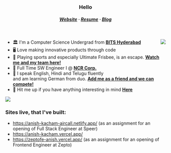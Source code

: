 <h3 align="center">Hello</h3>
<h5 align="center">
  <a href="https://anish-v1.vercel.app/">Website</a>
  ·
  <a href="https://drive.google.com/file/d/1ZuoquaYrOLihQmgd4GyvG5vvaYu51U9I/view?usp=sharing">Resume</a>
  ·
  <a href="https://anish-v1.vercel.app/blog">Blog</a>
</h5>

&nbsp;

<img align="right" src="https://skillicons.dev/icons?i=cpp,typescript,docker,react,nestjs,mongodb,git,postman,nodejs&perline=3" />

- 🏛️ I'm a Computer Science Undergrad from **[BITS Hyderabad](https://www.bits-pilani.ac.in/)**
- 🖥️ Love making innovative products through code 
- 🥏 Playing sports and especially Ultimate Frisbee, is an escape. **[Watch me and my team here!](https://www.youtube.com/watch?v=cmuwg8XMyVg)**
- 💼 Full Time SW Engineer I @ **[NCR Corp.](https://www.ncr.com/)**
- 📜 I speak English, Hindi and Telugu fluently  
  and am learning German from duo. **[Add me as a friend and we can compete!](https://www.duolingo.com/profile/stickysheefu?via=share_profile)**  
- 💬 Hit me up if you have anything interesting in mind **[Here](mailto:anish.k.kacham@gmail.com)**

<!-- ## Languages and Tools
<code><img height="30" src="https://raw.githubusercontent.com/github/explore/80688e429a7d4ef2fca1e82350fe8e3517d3494d/topics/cpp/cpp.png"></code>
<code><img height="30" src="https://raw.githubusercontent.com/github/explore/80688e429a7d4ef2fca1e82350fe8e3517d3494d/topics/typescript/typescript.png"></code>
<code><img height="30" src="https://raw.githubusercontent.com/github/explore/80688e429a7d4ef2fca1e82350fe8e3517d3494d/topics/react/react.png"></code>
<code><img height="30" src="https://raw.githubusercontent.com/github/explore/80688e429a7d4ef2fca1e82350fe8e3517d3494d/topics/nodejs/nodejs.png"></code>
<code><img height="30" src="https://raw.githubusercontent.com/github/explore/80688e429a7d4ef2fca1e82350fe8e3517d3494d/topics/git/git.png"></code> -->

<img src="https://user-images.githubusercontent.com/74038190/212284100-561aa473-3905-4a80-b561-0d28506553ee.gif" width=auto>  

### Sites live, that I've built:
- https://anish-kacham-aircall.netlify.app/ (as an assignment for an opening of Full Stack Engineer at Speer)
- https://anish-kacham.vercel.app/
- https://zeptofe-anish.vercel.app/ (as an assignment for an opening of Frontend Engineer at Zepto)
